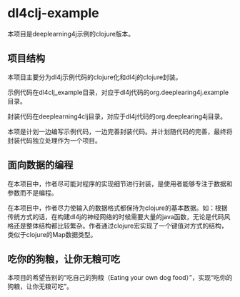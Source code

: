 # dl4clj-example

本项目是deeplearning4j示例的clojure版本。

## 项目结构
本项目主要分为dl4j示例代码的clojure化和dl4j的clojure封装。

示例代码在dl4clj_example目录，对应于dl4j代码的org.deeplearing4j.example目录。

封装代码在deeplearning4clj目录，对应于dl4j代码的org.deeplearing4j目录。

本项是计划一边编写示例代码，一边完善封装代码。并计划随代码的完善，最终将封装代码独立处理作为一个项目。

## 面向数据的编程
在本项目中，作者尽可能对程序的实现细节进行封装，是使用者能够专注于数据和参数而不是编程。

在本项目中，作者尽力使输入的数据格式都保持为clojure的基本数据。如：根据传统方式的话，在构建dl4j的神经网络的时候需要大量的java函数，无论是代码风格还是整体结构都比较繁杂。作者通过clojure宏实现了一个键值对方式的结构，类似于clojure的Map数据类型。

## 吃你的狗粮，让你无粮可吃
本项目的希望告别的“吃自己的狗粮（Eating your own dog food）”，实现“吃你的狗粮，让你无粮可吃”。
